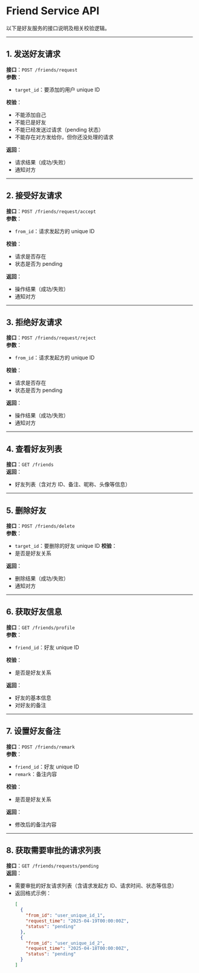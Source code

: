 # Friend Service API

以下是好友服务的接口说明及相关校验逻辑。

---

## 1. 发送好友请求

**接口**：`POST /friends/request`  
**参数**：
- `target_id`：要添加的用户 unique ID

**校验**：
- 不能添加自己
- 不能已是好友
- 不能已经发送过请求（pending 状态）
- 不能存在对方发给你，但你还没处理的请求

**返回**：
- 请求结果（成功/失败）
- 通知对方

---

## 2. 接受好友请求

**接口**：`POST /friends/request/accept`  
**参数**：
- `from_id`：请求发起方的 unique ID

**校验**：
- 请求是否存在
- 状态是否为 pending

**返回**：
- 操作结果（成功/失败）
- 通知对方

---

## 3. 拒绝好友请求

**接口**：`POST /friends/request/reject`  
**参数**：
- `from_id`：请求发起方的 unique ID

**校验**：
- 请求是否存在
- 状态是否为 pending

**返回**：
- 操作结果（成功/失败）
- 通知对方

---

## 4. 查看好友列表

**接口**：`GET /friends`  
**返回**：
- 好友列表（含对方 ID、备注、昵称、头像等信息）

---

## 5. 删除好友

**接口**：`POST /friends/delete`  
**参数**：
- `target_id`：要删除的好友 unique ID
**校验**：
- 是否是好友关系

**返回**：
- 删除结果（成功/失败）
- 通知对方
---

## 6. 获取好友信息

**接口**：`GET /friends/profile`  
**参数**：
- `friend_id`：好友 unique ID

**校验**：
- 是否是好友关系

**返回**：
- 好友的基本信息
- 对好友的备注

---

## 7. 设置好友备注

**接口**：`POST /friends/remark`  
**参数**：
- `friend_id`：好友 unique ID
- `remark`：备注内容

**校验**：
- 是否是好友关系

**返回**：
- 修改后的备注内容

---

## 8. 获取需要审批的请求列表

**接口**：`GET /friends/requests/pending`  
**返回**：
- 需要审批的好友请求列表（含请求发起方 ID、请求时间、状态等信息）
- 返回格式示例：
  ```json
  [
    {
      "from_id": "user_unique_id_1",
      "request_time": "2025-04-19T00:00:00Z",
      "status": "pending"
    },
    {
      "from_id": "user_unique_id_2",
      "request_time": "2025-04-18T00:00:00Z",
      "status": "pending"
    }
  ]
  ```